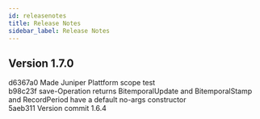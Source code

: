 ```yaml
---
id: releasenotes
title: Release Notes
sidebar_label: Release Notes
---
```


## Version 1.7.0
d6367a0 Made Juniper Plattform scope test</br>
b98c23f save-Operation returns BitemporalUpdate and BitemporalStamp and RecordPeriod have a default no-args constructor</br>
5aeb311 Version commit 1.6.4</br>